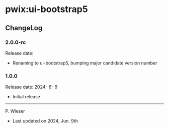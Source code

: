 # pwix:ui-bootstrap5

## ChangeLog

### 2.0.0-rc

Release date: 

- Renaming to ui-bootstrap5, bumping major candidate version number

### 1.0.0

Release date: 2024- 6- 9

- Initial release

---
P. Wieser
- Last updated on 2024, Jun. 9th
